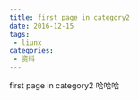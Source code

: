 ```yaml
---
title: first page in category2
date: 2016-12-15
tags:
 - liunx
categories: 
 - 资料
---
```


first page in category2
哈哈哈